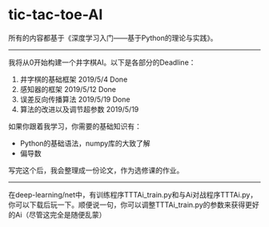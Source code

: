 # tic-tac-toe-AI

所有的内容都基于《深度学习入门——基于Python的理论与实践》。

---

我将从0开始构建一个井字棋AI。以下是各部分的Deadline：

1. 井字棋的基础框架 2019/5/4 Done
2. 感知器的框架 2019/5/12 Done
3. 误差反向传播算法 2019/5/19 Done
4. 算法的改进以及调节超参数 2019/5/19

如果你跟着我学习，你需要的基础知识有：

* Python的基础语法，numpy库的大致了解
* 偏导数

写完这个后，我会整理成一份论文，作为选修课的作业。

---

在deep-learning/net中，有训练程序TTTAi_train.py和与Ai对战程序TTTAi.py，你可以下载后玩一下。顺便说一句，你可以调整TTTAi_train.py的参数来获得更好的Ai（尽管这完全是随便乱蒙）